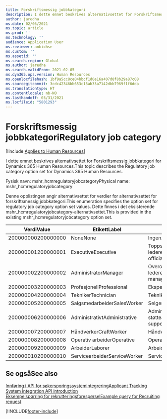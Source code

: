 ```yaml
---
title: Forskriftsmessig jobbkategori
description: I dette emnet beskrives alternativsettet for Forskriftsmessig jobbkategori for Dynamics 365 Human Resources.
author: jaredha
ms.date: 02/05/2021
ms.topic: article
ms.prod: ''
ms.technology: ''
audience: Application User
ms.reviewer: anbichse
ms.custom: ''
ms.assetid: ''
ms.search.region: Global
ms.author: jaredha
ms.search.validFrom: 2021-02-05
ms.dyn365.ops.version: Human Resources
ms.openlocfilehash: 1bf9a5cc8ce04bbcf1d0e16a407d8f8b29a87c08
ms.sourcegitcommit: 3cdc42346bb653c13ab33a7142dbb7969f1f6dda
ms.translationtype: HT
ms.contentlocale: nb-NO
ms.lasthandoff: 03/31/2021
ms.locfileid: "5801293"
---
```

# <a name="regulatory-job-category"></a><span data-ttu-id="95ed4-103">Forskriftsmessig jobbkategori</span><span class="sxs-lookup"><span data-stu-id="95ed4-103">Regulatory job category</span></span>

[!include [Applies to Human Resources](../includes/applies-to-hr.md)]

<span data-ttu-id="95ed4-104">I dette emnet beskrives alternativsettet for Forskriftsmessig jobbkategori for Dynamics 365 Human Resources.</span><span class="sxs-lookup"><span data-stu-id="95ed4-104">This topic describes the Regulatory job category option set for Dynamics 365 Human Resources.</span></span>

<span data-ttu-id="95ed4-105">Fysisk navn: mshr_hcmregulatoryjobcategory</span><span class="sxs-lookup"><span data-stu-id="95ed4-105">Physical name: mshr_hcmregulatoryjobcategory</span></span>

<span data-ttu-id="95ed4-106">Denne opplistingen angir alternativsettet for verdier for alternativsettet for forskriftsmessig jobbkategori.</span><span class="sxs-lookup"><span data-stu-id="95ed4-106">This enumeration specifies the option set for regulatory job category option set values.</span></span> <span data-ttu-id="95ed4-107">Dette finnes i det eksisterende mshr_hcmregulatoryjobcategory-alternativsettet.</span><span class="sxs-lookup"><span data-stu-id="95ed4-107">This is provided in the existing mshr_hcmregulatoryjobcategory option set.</span></span>

| <span data-ttu-id="95ed4-108">Verdi</span><span class="sxs-lookup"><span data-stu-id="95ed4-108">Value</span></span> | <span data-ttu-id="95ed4-109">Etikett</span><span class="sxs-lookup"><span data-stu-id="95ed4-109">Label</span></span> | <span data-ttu-id="95ed4-110">beskrivelse</span><span class="sxs-lookup"><span data-stu-id="95ed4-110">Description</span></span> |
| --- | --- | --- |
| <span data-ttu-id="95ed4-111">200000000</span><span class="sxs-lookup"><span data-stu-id="95ed4-111">200000000</span></span> | <span data-ttu-id="95ed4-112">None</span><span class="sxs-lookup"><span data-stu-id="95ed4-112">None</span></span> | <span data-ttu-id="95ed4-113">Ingen.</span><span class="sxs-lookup"><span data-stu-id="95ed4-113">None.</span></span> |
| <span data-ttu-id="95ed4-114">200000001</span><span class="sxs-lookup"><span data-stu-id="95ed4-114">200000001</span></span> | <span data-ttu-id="95ed4-115">Executive</span><span class="sxs-lookup"><span data-stu-id="95ed4-115">Executive</span></span> | <span data-ttu-id="95ed4-116">Toppsjefer/seniorledere og ledere.</span><span class="sxs-lookup"><span data-stu-id="95ed4-116">Executive/Senior level officials and managers.</span></span> |
| <span data-ttu-id="95ed4-117">200000002</span><span class="sxs-lookup"><span data-stu-id="95ed4-117">200000002</span></span> | <span data-ttu-id="95ed4-118">Administrator</span><span class="sxs-lookup"><span data-stu-id="95ed4-118">Manager</span></span> | <span data-ttu-id="95ed4-119">Overordnede på lavt/middels nivå og ledere.</span><span class="sxs-lookup"><span data-stu-id="95ed4-119">First/Mid level officials and managers.</span></span> |
| <span data-ttu-id="95ed4-120">200000003</span><span class="sxs-lookup"><span data-stu-id="95ed4-120">200000003</span></span> | <span data-ttu-id="95ed4-121">Profesjonell</span><span class="sxs-lookup"><span data-stu-id="95ed4-121">Professional</span></span> | <span data-ttu-id="95ed4-122">Eksperter.</span><span class="sxs-lookup"><span data-stu-id="95ed4-122">Professionals.</span></span> |
| <span data-ttu-id="95ed4-123">200000004</span><span class="sxs-lookup"><span data-stu-id="95ed4-123">200000004</span></span> | <span data-ttu-id="95ed4-124">Tekniker</span><span class="sxs-lookup"><span data-stu-id="95ed4-124">Technician</span></span> | <span data-ttu-id="95ed4-125">Teknikere.</span><span class="sxs-lookup"><span data-stu-id="95ed4-125">Technicians.</span></span> |
| <span data-ttu-id="95ed4-126">200000005</span><span class="sxs-lookup"><span data-stu-id="95ed4-126">200000005</span></span> | <span data-ttu-id="95ed4-127">Salgsmedarbeider</span><span class="sxs-lookup"><span data-stu-id="95ed4-127">SalesWorker</span></span> | <span data-ttu-id="95ed4-128">Selgere.</span><span class="sxs-lookup"><span data-stu-id="95ed4-128">Sales workers.</span></span> |
| <span data-ttu-id="95ed4-129">200000006</span><span class="sxs-lookup"><span data-stu-id="95ed4-129">200000006</span></span> | <span data-ttu-id="95ed4-130">Administrativt</span><span class="sxs-lookup"><span data-stu-id="95ed4-130">Administrative</span></span> | <span data-ttu-id="95ed4-131">Administrative støttearbeidere.</span><span class="sxs-lookup"><span data-stu-id="95ed4-131">Administrative support workers.</span></span> |
| <span data-ttu-id="95ed4-132">200000007</span><span class="sxs-lookup"><span data-stu-id="95ed4-132">200000007</span></span> | <span data-ttu-id="95ed4-133">Håndverker</span><span class="sxs-lookup"><span data-stu-id="95ed4-133">CraftWorker</span></span> | <span data-ttu-id="95ed4-134">Håndverkere.</span><span class="sxs-lookup"><span data-stu-id="95ed4-134">Craft workers.</span></span> |
| <span data-ttu-id="95ed4-135">200000008</span><span class="sxs-lookup"><span data-stu-id="95ed4-135">200000008</span></span> | <span data-ttu-id="95ed4-136">Operativ arbeider</span><span class="sxs-lookup"><span data-stu-id="95ed4-136">Operative</span></span> | <span data-ttu-id="95ed4-137">Operative arbeidere.</span><span class="sxs-lookup"><span data-stu-id="95ed4-137">Operatives.</span></span> |
| <span data-ttu-id="95ed4-138">200000009</span><span class="sxs-lookup"><span data-stu-id="95ed4-138">200000009</span></span> | <span data-ttu-id="95ed4-139">Arbeider</span><span class="sxs-lookup"><span data-stu-id="95ed4-139">Laborer</span></span> | <span data-ttu-id="95ed4-140">Arbeidere/hjelpere.</span><span class="sxs-lookup"><span data-stu-id="95ed4-140">Laborers/Helpers.</span></span> |
| <span data-ttu-id="95ed4-141">200000010</span><span class="sxs-lookup"><span data-stu-id="95ed4-141">200000010</span></span> | <span data-ttu-id="95ed4-142">Servicearbeider</span><span class="sxs-lookup"><span data-stu-id="95ed4-142">ServiceWorker</span></span> | <span data-ttu-id="95ed4-143">Servicearbeidere.</span><span class="sxs-lookup"><span data-stu-id="95ed4-143">Service workers.</span></span> |

## <a name="see-also"></a><span data-ttu-id="95ed4-144">Se også</span><span class="sxs-lookup"><span data-stu-id="95ed4-144">See also</span></span>

[<span data-ttu-id="95ed4-145">Innføring i API for søkersporingssystemintegrering</span><span class="sxs-lookup"><span data-stu-id="95ed4-145">Applicant Tracking System integration API introduction</span></span>](hr-admin-integration-ats-api-introduction.md)<br>
[<span data-ttu-id="95ed4-146">Eksempelspørring for rekrutteringsforespørsel</span><span class="sxs-lookup"><span data-stu-id="95ed4-146">Example query for Recruiting request</span></span>](hr-admin-integration-ats-api-recruiting-request-example-query.md)


[!INCLUDE[footer-include](../includes/footer-banner.md)]